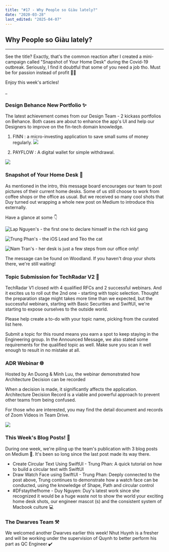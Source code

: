 ```yaml
---
title: "#17 - Why People so Giàu lately?"
date: "2020-03-28"
last_edited: "2025-04-07"
---
```

## Why People so Giàu lately?

---

See the title? Exactly, that's the common reaction after I created a mini-campaign called "Snapshot of Your Home Desk" during the Covid-19 outbreak. Seriously, I find it doubtful that some of you need a job tho. Must be for passion instead of profit 🤷‍♂️

Enjoy this week's articles!

_

### Design Behance New Portfolio ✨

The latest achievement comes from our Design Team - 2 kickass portfolios on Behance. Both cases are about to enhance the app's UI and help our Designers to improve on the fin-tech domain knowledge.

1. FINN : a micro-investing application to save small sums of money regularly.
![](assets/notion-image-1744007191551-2phdm.webp)

2. PAYFLOW : A digital wallet for simple withdrawal.

![](assets/notion-image-1744007192104-xp131.webp)

### Snapshot of Your Home Desk 📸

As mentioned in the intro, this message board encourages our team to post pictures of their current home desks. Some of us still choose to work from coffee shops or the office as usual. But we received so many cool shots that Duy turned out wrapping a whole new post on Medium to introduce this externally.

Have a glance at some 👇

![Lap Nguyen's - the first one to declare himself in the rich kid gang](assets/notion-image-1744007192308-h695t.webp)

![Trung Phan's - the iOS Lead and Tèo the cat](assets/notion-image-1744007192965-ks5v7.webp)

![Nam Tran's - her desk is just a few steps from our office only!](assets/notion-image-1744007193285-q36ww.webp)

The message can be found on Woodland. If you haven't drop your shots there, we're still waiting!

### Topic Submission for TechRadar V2 📍

TechRadar V1 closed with 4 qualified RFCs and 2 successful webinars. And it excites us to roll out the 2nd one - starting with topic selection. Thought the preparation stage might takes more time than we expected, but the successful webinars, starting with Basic Securities and SwiftUI, we're starting to expose ourselves to the outside world.

Please help create a to-do with your topic name, picking from the curated list here.

Submit a topic for this round means you earn a spot to keep staying in the Engineering group. In the Announced Message, we also stated some requirements for the qualified topic as well. Make sure you scan it well enough to result in no mistake at all.

### ADR Webinar 🌐

Hosted by An Duong & Minh Luu, the webinar demonstrated how Architecture Decision can be recorded

When a decision is made, it significantly affects the application. Architecture Decision Record is a viable and powerful approach to prevent other teams from being confused.

For those who are interested, you may find the detail document and records of Zoom Videos in Team Drive.

![](assets/notion-image-1744007193809-55k7u.webp)

### This Week's Blog Posts! 📇

During one week, we're piling up the team's publication with 3 blog posts on Medium :clap:. It's been so long since the last post made its way there.

- Create Circular Text Using SwiftUI - Trung Phan: A quick tutorial on how to build a circular text with SwiftUI
- Draw Watch Face using SwiftUI - Trung Phan: Deeply connected to the post above, Trung continues to demonstrate how a watch face can be conducted, using the knowledge of Shape, Path and circular control
- #DFstaythefhome - Duy Nguyen: Duy's latest work since she recognized it would be a huge waste not to show the world your exciting home desk shots, our engineer mascot (s) and the consistent system of Macbook culture 💻

### The Dwarves Team ⚒

We welcomed another Dwarves earlier this week! Nhut Huynh is a fresher and will be working under the supervision of Quynh to better perform his part as QC Engineer ✔️
